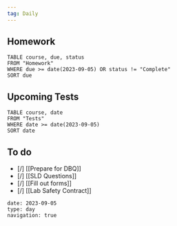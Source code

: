 ```yaml
---
tag: Daily
---
```

## Homework
```dataview
TABLE course, due, status
FROM "Homework" 
WHERE due >= date(2023-09-05) OR status != "Complete"
SORT due
```
## Upcoming Tests
```dataview
TABLE course, date
FROM "Tests" 
WHERE date >= date(2023-09-05)
SORT date
```
## To do
- [/] [[Prepare for DBQ]]
- [/] [[SLD Questions]]
- [/] [[Fill out forms]]
- [/] [[Lab Safety Contract]]

```gEvent
date: 2023-09-05
type: day
navigation: true
```